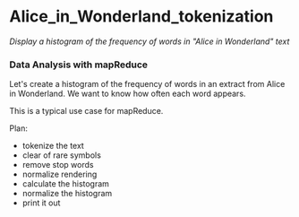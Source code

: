 # Alice_in_Wonderland_tokenization
*Display a histogram of the frequency of words in "Alice in Wonderland" text*


### Data Analysis with mapReduce
Let's create a histogram of the frequency of words in an extract from Alice in Wonderland. We want to know how often each word appears.

This is a typical use case for mapReduce.

Plan:

- tokenize the text
- clear of rare symbols
- remove stop words
- normalize rendering
- calculate the histogram
- normalize the histogram
- print it out
